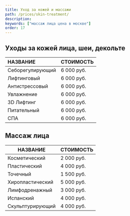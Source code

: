 ```yaml
---
title: Уход за кожей и массажи
path: /prices/skin-treatment/
description:
keywords: ["массаж лица цена в москве"]
order: 17
---
```



## Уходы за кожей лица, шеи, декольте

| НАЗВАНИЕ         | СТОИМОСТЬ  |
|:-----------------|:-----------|
| Себорегулирующий | 6 000 руб. |
| Лифтинговый      | 6 000 руб. |
| Антистрессовый   | 6 000 руб. |
| Увлажнение       | 6 000 руб. |
| 3D Лифтинг       | 6 000 руб. |
| Питательный      | 6 000 руб. |
| СПА              | 6 000 руб. |


## Массаж лица

| НАЗВАНИЕ         | СТОИМОСТЬ  |
|------------------|------------|
| Косметический    | 2 000 руб. |
| Пластический     | 4 000 руб. |
| Точечный         | 1 500 руб. |
| Хиропластический | 5 000 руб. |
| Лимфодренажный   | 3 000 руб. |
| Испанский        | 4 000 руб. |
| Скульптурирующий | 4 000 руб. |

